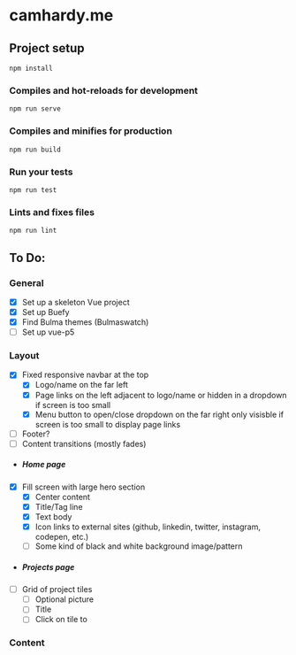 # camhardy.me

## Project setup
```
npm install
```

### Compiles and hot-reloads for development
```
npm run serve
```

### Compiles and minifies for production
```
npm run build
```

### Run your tests
```
npm run test
```

### Lints and fixes files
```
npm run lint
```


## To Do:
### General
- [x] Set up a skeleton Vue project
- [x] Set up Buefy
- [x] Find Bulma themes (Bulmaswatch)
- [ ] Set up vue-p5

### Layout
- [x] Fixed responsive navbar at the top
    - [x] Logo/name on the far left
    - [x] Page links on the left adjacent to logo/name or hidden in a dropdown if screen is too small
    - [x] Menu button to open/close dropdown on the far right only visisble if screen is too small to display page links
- [ ] Footer?
- [ ] Content transitions (mostly fades)

* ##### Home page
- [x] Fill screen with large hero section
    - [x] Center content
    - [x] Title/Tag line
    - [x] Text body
    - [x] Icon links to external sites (github, linkedin, twitter, instagram, codepen, etc.)
    - [ ] Some kind of black and white background image/pattern

* ##### Projects page
- [ ] Grid of project tiles
    - [ ] Optional picture
    - [ ] Title
    - [ ] Click on tile to 

### Content